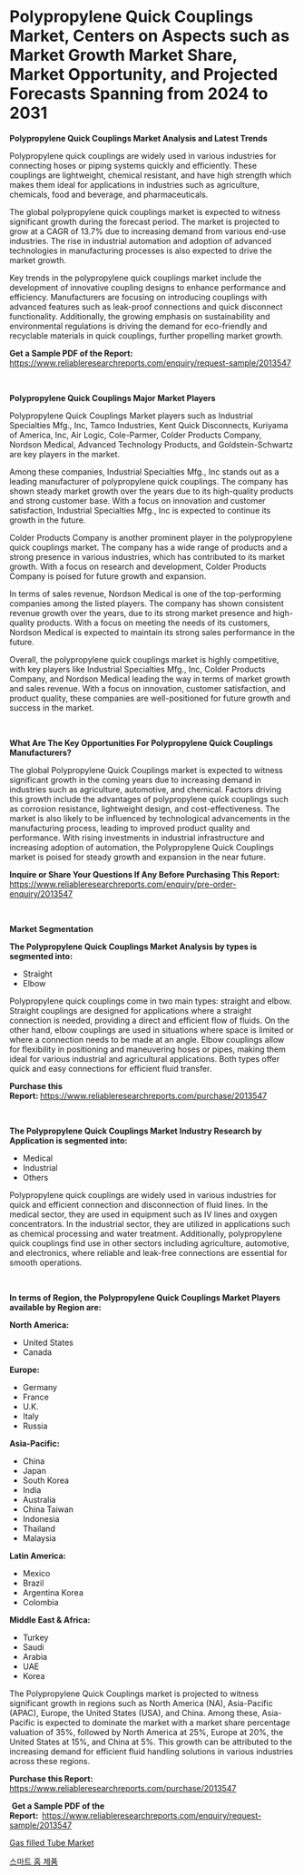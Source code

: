 <p><h1>Polypropylene Quick Couplings Market, Centers on Aspects such as Market Growth Market Share, Market Opportunity, and Projected Forecasts Spanning from 2024 to 2031</h1></p><p><strong>Polypropylene Quick Couplings Market Analysis and Latest Trends</strong></p>
<p><p>Polypropylene quick couplings are widely used in various industries for connecting hoses or piping systems quickly and efficiently. These couplings are lightweight, chemical resistant, and have high strength which makes them ideal for applications in industries such as agriculture, chemicals, food and beverage, and pharmaceuticals.</p><p>The global polypropylene quick couplings market is expected to witness significant growth during the forecast period. The market is projected to grow at a CAGR of 13.7% due to increasing demand from various end-use industries. The rise in industrial automation and adoption of advanced technologies in manufacturing processes is also expected to drive the market growth.</p><p>Key trends in the polypropylene quick couplings market include the development of innovative coupling designs to enhance performance and efficiency. Manufacturers are focusing on introducing couplings with advanced features such as leak-proof connections and quick disconnect functionality. Additionally, the growing emphasis on sustainability and environmental regulations is driving the demand for eco-friendly and recyclable materials in quick couplings, further propelling market growth.</p></p>
<p><strong>Get a Sample PDF of the Report:&nbsp;</strong> <a href="https://www.reliableresearchreports.com/enquiry/request-sample/2013547">https://www.reliableresearchreports.com/enquiry/request-sample/2013547</a></p>
<p>&nbsp;</p>
<p><strong>Polypropylene Quick Couplings Major Market Players</strong></p>
<p><p>Polypropylene Quick Couplings Market players such as Industrial Specialties Mfg., Inc, Tamco Industries, Kent Quick Disconnects, Kuriyama of America, Inc, Air Logic, Cole-Parmer, Colder Products Company, Nordson Medical, Advanced Technology Products, and Goldstein-Schwartz are key players in the market.</p><p>Among these companies, Industrial Specialties Mfg., Inc stands out as a leading manufacturer of polypropylene quick couplings. The company has shown steady market growth over the years due to its high-quality products and strong customer base. With a focus on innovation and customer satisfaction, Industrial Specialties Mfg., Inc is expected to continue its growth in the future.</p><p>Colder Products Company is another prominent player in the polypropylene quick couplings market. The company has a wide range of products and a strong presence in various industries, which has contributed to its market growth. With a focus on research and development, Colder Products Company is poised for future growth and expansion.</p><p>In terms of sales revenue, Nordson Medical is one of the top-performing companies among the listed players. The company has shown consistent revenue growth over the years, due to its strong market presence and high-quality products. With a focus on meeting the needs of its customers, Nordson Medical is expected to maintain its strong sales performance in the future.</p><p>Overall, the polypropylene quick couplings market is highly competitive, with key players like Industrial Specialties Mfg., Inc, Colder Products Company, and Nordson Medical leading the way in terms of market growth and sales revenue. With a focus on innovation, customer satisfaction, and product quality, these companies are well-positioned for future growth and success in the market.</p></p>
<p>&nbsp;</p>
<p><strong>What Are The Key Opportunities For Polypropylene Quick Couplings Manufacturers?</strong></p>
<p><p>The global Polypropylene Quick Couplings market is expected to witness significant growth in the coming years due to increasing demand in industries such as agriculture, automotive, and chemical. Factors driving this growth include the advantages of polypropylene quick couplings such as corrosion resistance, lightweight design, and cost-effectiveness. The market is also likely to be influenced by technological advancements in the manufacturing process, leading to improved product quality and performance. With rising investments in industrial infrastructure and increasing adoption of automation, the Polypropylene Quick Couplings market is poised for steady growth and expansion in the near future.</p></p>
<p><strong>Inquire or Share Your Questions If Any Before Purchasing This Report:</strong> <a href="https://www.reliableresearchreports.com/enquiry/pre-order-enquiry/2013547">https://www.reliableresearchreports.com/enquiry/pre-order-enquiry/2013547</a></p>
<p>&nbsp;</p>
<p><strong>Market Segmentation</strong></p>
<p><strong>The Polypropylene Quick Couplings Market Analysis by types is segmented into:</strong></p>
<p><ul><li>Straight</li><li>Elbow</li></ul></p>
<p><p>Polypropylene quick couplings come in two main types: straight and elbow. Straight couplings are designed for applications where a straight connection is needed, providing a direct and efficient flow of fluids. On the other hand, elbow couplings are used in situations where space is limited or where a connection needs to be made at an angle. Elbow couplings allow for flexibility in positioning and maneuvering hoses or pipes, making them ideal for various industrial and agricultural applications. Both types offer quick and easy connections for efficient fluid transfer.</p></p>
<p><strong>Purchase this Report:&nbsp;</strong><a href="https://www.reliableresearchreports.com/purchase/2013547">https://www.reliableresearchreports.com/purchase/2013547</a></p>
<p>&nbsp;</p>
<p><strong>The Polypropylene Quick Couplings Market Industry Research by Application is segmented into:</strong></p>
<p><ul><li>Medical</li><li>Industrial</li><li>Others</li></ul></p>
<p><p>Polypropylene quick couplings are widely used in various industries for quick and efficient connection and disconnection of fluid lines. In the medical sector, they are used in equipment such as IV lines and oxygen concentrators. In the industrial sector, they are utilized in applications such as chemical processing and water treatment. Additionally, polypropylene quick couplings find use in other sectors including agriculture, automotive, and electronics, where reliable and leak-free connections are essential for smooth operations.</p></p>
<p>&nbsp;</p>
<p><strong>In terms of Region, the Polypropylene Quick Couplings Market Players available by Region are:</strong></p>
<p>
    <p> <strong> North America: </strong>
        <ul>
            <li>United States</li>
            <li>Canada</li>
        </ul>
        </p> 
    <p> <strong> Europe: </strong>
        <ul>
            <li>Germany</li>
            <li>France</li>
            <li>U.K.</li>
            <li>Italy</li>
            <li>Russia</li>
        </ul>
        </p> 
    <p> <strong> Asia-Pacific: </strong>
        <ul>
            <li>China</li>
            <li>Japan</li>
            <li>South Korea</li>
            <li>India</li>
            <li>Australia</li>
            <li>China Taiwan</li>
            <li>Indonesia</li>
            <li>Thailand</li>
            <li>Malaysia</li>
        </ul>
        </p> 
    <p> <strong> Latin America: </strong>
        <ul>
            <li>Mexico</li>
            <li>Brazil</li>
            <li>Argentina Korea</li>
            <li>Colombia</li>
        </ul>
        </p> 
    <p> <strong> Middle East & Africa: </strong>
        <ul>
            <li>Turkey</li>
            <li>Saudi</li>
            <li>Arabia</li>
            <li>UAE</li>
            <li>Korea</li>
        </ul>
    </p>
    </p>
<p><p>The Polypropylene Quick Couplings market is projected to witness significant growth in regions such as North America (NA), Asia-Pacific (APAC), Europe, the United States (USA), and China. Among these, Asia-Pacific is expected to dominate the market with a market share percentage valuation of 35%, followed by North America at 25%, Europe at 20%, the United States at 15%, and China at 5%. This growth can be attributed to the increasing demand for efficient fluid handling solutions in various industries across these regions.</p></p>
<p><strong>Purchase this Report: </strong><a href="https://www.reliableresearchreports.com/purchase/2013547">https://www.reliableresearchreports.com/purchase/2013547</a></p>
<p>&nbsp;<strong>Get a Sample PDF of the Report:&nbsp;&nbsp;</strong><a href="https://www.reliableresearchreports.com/enquiry/request-sample/2013547">https://www.reliableresearchreports.com/enquiry/request-sample/2013547</a></p>
<p><strong></strong></p>
<p><p><a href="https://medium.com/@staceyhilll48/gas-filled-tube-market-the-key-to-successful-business-strategy-forecast-till-2031-d1658a291b22">Gas filled Tube Market</a></p><p><a href="https://github.com/vdhdwjyp90142/Market-Research-Report-List-1/blob/main/55207257847.md">스마트 홈 제품</a></p></p>